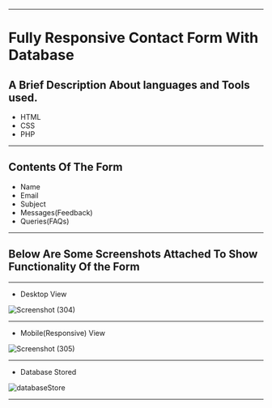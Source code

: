 <hr>

# Fully Responsive Contact Form With Database 

## A Brief Description About languages and Tools used.
 - HTML
 - CSS
 - PHP

<hr>

## Contents Of The Form
 - Name
 - Email
 - Subject
 - Messages(Feedback)
 - Queries(FAQs)

 <hr>

 ## Below Are Some Screenshots Attached To Show Functionality Of the Form

 <hr>

   - Desktop View

![Screenshot (304)](https://user-images.githubusercontent.com/78895758/197802880-607d3e7c-30e1-4cb1-bb42-843d26874a36.png)

<hr>

   - Mobile(Responsive) View

![Screenshot (305)](https://user-images.githubusercontent.com/78895758/197803279-bf45ddfa-6029-42ee-bf3e-e373025a3d90.png)

<hr>

   - Database Stored 

![databaseStore](https://user-images.githubusercontent.com/78895758/197803507-dee281db-94e7-4774-8655-6b0ddaee5787.jpeg)

<hr>